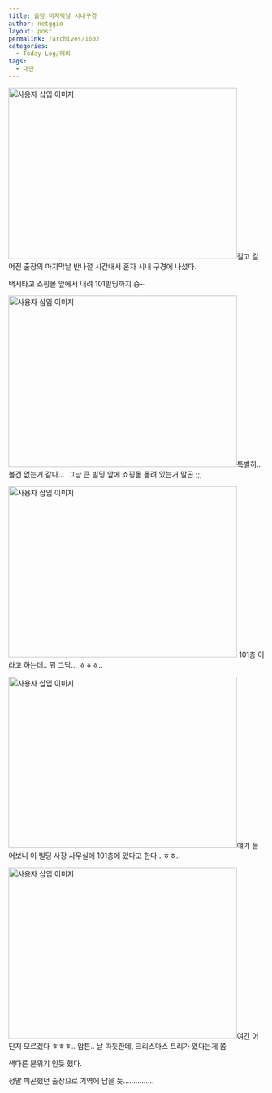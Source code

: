 ```yaml
---
title: 출장 마지막날 시내구경
author: netggio
layout: post
permalink: /archives/1602
categories:
  - Today Log/해외
tags:
  - 대만
---
```

<img src="http://netggio.pe.kr/wp-content/uploads/1/1121070057.jpg" class="aligncenter" width="450" height="337" alt="사용자 삽입 이미지" />길고 길어진 출장의 마지막날 반나절 시간내서 혼자 시내 구경에 나섰다.   
  
택시타고 쇼핑몰 앞에서 내려 101빌딩까지 슝~   
  
<img src="http://netggio.pe.kr/wp-content/uploads/1/1050853479.jpg" class="aligncenter" width="450" height="337" alt="사용자 삽입 이미지" />특별히.. 볼건 없는거 같다&#8230;&nbsp; 그냥 큰 빌딩 앞에 쇼핑몰 몰려 있는거 말곤 ;;;  
  
<img src="http://netggio.pe.kr/wp-content/uploads/1/1284555318.jpg" class="aligncenter" width="450" height="337" alt="사용자 삽입 이미지" />  
101층 이라고 하는데.. 뭐 그닥&#8230; ㅎㅎㅎ..  
  
<img src="http://netggio.pe.kr/wp-content/uploads/1/1302015081.jpg" class="aligncenter" width="450" height="337" alt="사용자 삽입 이미지" />얘기 들어보니 이 빌딩 사장 사무실에 101층에 있다고 한다.. ㅎㅎ..  
  
<img src="http://netggio.pe.kr/wp-content/uploads/1/1136485411.jpg" class="aligncenter" width="450" height="337" alt="사용자 삽입 이미지" />여긴 어딘지 모르겠다 ㅎㅎㅎ.. 암튼.. 날 따듯한데, 크리스마스 트리가 있다는게 쫌   
  
색다른 분위기 인듯 했다.  
  
정말 피곤했던 출장으로 기역에 남을 듯&#8230;&#8230;&#8230;&#8230;&#8230;